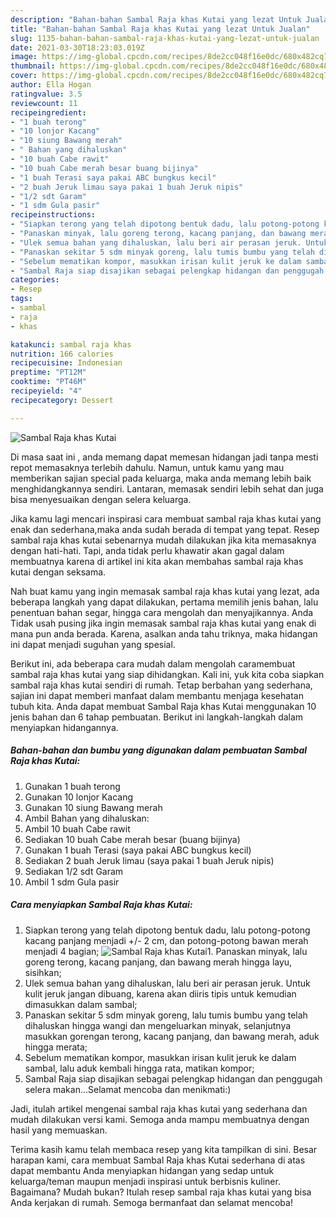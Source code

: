 ```yaml
---
description: "Bahan-bahan Sambal Raja khas Kutai yang lezat Untuk Jualan"
title: "Bahan-bahan Sambal Raja khas Kutai yang lezat Untuk Jualan"
slug: 1135-bahan-bahan-sambal-raja-khas-kutai-yang-lezat-untuk-jualan
date: 2021-03-30T18:23:03.019Z
image: https://img-global.cpcdn.com/recipes/8de2cc048f16e0dc/680x482cq70/sambal-raja-khas-kutai-foto-resep-utama.jpg
thumbnail: https://img-global.cpcdn.com/recipes/8de2cc048f16e0dc/680x482cq70/sambal-raja-khas-kutai-foto-resep-utama.jpg
cover: https://img-global.cpcdn.com/recipes/8de2cc048f16e0dc/680x482cq70/sambal-raja-khas-kutai-foto-resep-utama.jpg
author: Ella Hogan
ratingvalue: 3.5
reviewcount: 11
recipeingredient:
- "1 buah terong"
- "10 lonjor Kacang"
- "10 siung Bawang merah"
- " Bahan yang dihaluskan"
- "10 buah Cabe rawit"
- "10 buah Cabe merah besar buang bijinya"
- "1 buah Terasi saya pakai ABC bungkus kecil"
- "2 buah Jeruk limau saya pakai 1 buah Jeruk nipis"
- "1/2 sdt Garam"
- "1 sdm Gula pasir"
recipeinstructions:
- "Siapkan terong yang telah dipotong bentuk dadu, lalu potong-potong kacang panjang menjadi +/- 2 cm, dan potong-potong bawan merah menjadi 4 bagian;"
- "Panaskan minyak, lalu goreng terong, kacang panjang, dan bawang merah hingga layu, sisihkan;"
- "Ulek semua bahan yang dihaluskan, lalu beri air perasan jeruk. Untuk kulit jeruk jangan dibuang, karena akan diiris tipis untuk kemudian dimasukkan dalam sambal;"
- "Panaskan sekitar 5 sdm minyak goreng, lalu tumis bumbu yang telah dihaluskan hingga wangi dan mengeluarkan minyak, selanjutnya masukkan gorengan terong, kacang panjang, dan bawang merah, aduk hingga merata;"
- "Sebelum mematikan kompor, masukkan irisan kulit jeruk ke dalam sambal, lalu aduk kembali hingga rata, matikan kompor;"
- "Sambal Raja siap disajikan sebagai pelengkap hidangan dan penggugah selera makan...Selamat mencoba dan menikmati:)"
categories:
- Resep
tags:
- sambal
- raja
- khas

katakunci: sambal raja khas 
nutrition: 166 calories
recipecuisine: Indonesian
preptime: "PT12M"
cooktime: "PT46M"
recipeyield: "4"
recipecategory: Dessert

---
```



![Sambal Raja khas Kutai](https://img-global.cpcdn.com/recipes/8de2cc048f16e0dc/680x482cq70/sambal-raja-khas-kutai-foto-resep-utama.jpg)

Di masa  saat ini , anda memang dapat memesan hidangan jadi tanpa mesti repot memasaknya terlebih dahulu. Namun, untuk kamu yang mau memberikan sajian special pada keluarga, maka anda memang lebih baik menghidangkannya sendiri. Lantaran, memasak sendiri lebih sehat dan juga bisa menyesuaikan dengan selera keluarga.

Jika kamu lagi mencari inspirasi cara membuat sambal raja khas kutai yang enak dan sederhana,maka anda sudah berada di tempat yang tepat. Resep sambal raja khas kutai  sebenarnya mudah dilakukan jika kita memasaknya dengan hati-hati. Tapi, anda tidak perlu khawatir akan gagal dalam membuatnya 
karena di artikel ini kita akan membahas sambal raja khas kutai dengan seksama.  



Nah buat kamu yang ingin memasak sambal raja khas kutai yang lezat, ada beberapa langkah yang dapat dilakukan, pertama memilih jenis bahan, lalu penentuan bahan segar, hingga cara mengolah dan menyajikannya. Anda Tidak usah pusing jika ingin memasak sambal raja khas kutai yang enak di mana pun anda berada. Karena, asalkan anda  tahu triknya, maka hidangan ini dapat menjadi suguhan yang spesial.

Berikut ini, ada beberapa cara mudah dalam mengolah caramembuat sambal raja khas kutai yang siap dihidangkan. Kali ini, yuk kita coba siapkan sambal raja khas kutai sendiri di rumah. Tetap berbahan yang sederhana, sajian ini dapat memberi manfaat dalam membantu menjaga kesehatan tubuh kita. Anda dapat membuat Sambal Raja khas Kutai menggunakan 10 jenis bahan dan 6 tahap pembuatan. Berikut ini langkah-langkah dalam menyiapkan hidangannya.

<!--inarticleads1-->

##### Bahan-bahan dan bumbu yang digunakan dalam pembuatan Sambal Raja khas Kutai:

1. Gunakan 1 buah terong
1. Gunakan 10 lonjor Kacang
1. Gunakan 10 siung Bawang merah
1. Ambil  Bahan yang dihaluskan:
1. Ambil 10 buah Cabe rawit
1. Sediakan 10 buah Cabe merah besar (buang bijinya)
1. Gunakan 1 buah Terasi (saya pakai ABC bungkus kecil)
1. Sediakan 2 buah Jeruk limau (saya pakai 1 buah Jeruk nipis)
1. Sediakan 1/2 sdt Garam
1. Ambil 1 sdm Gula pasir




<!--inarticleads2-->

##### Cara menyiapkan Sambal Raja khas Kutai:

1. Siapkan terong yang telah dipotong bentuk dadu, lalu potong-potong kacang panjang menjadi +/- 2 cm, dan potong-potong bawan merah menjadi 4 bagian;
<img src="https://img-global.cpcdn.com/steps/327cc57e791bdca2/160x128cq70/sambal-raja-khas-kutai-langkah-memasak-1-foto.jpg" alt="Sambal Raja khas Kutai">1. Panaskan minyak, lalu goreng terong, kacang panjang, dan bawang merah hingga layu, sisihkan;
1. Ulek semua bahan yang dihaluskan, lalu beri air perasan jeruk. Untuk kulit jeruk jangan dibuang, karena akan diiris tipis untuk kemudian dimasukkan dalam sambal;
1. Panaskan sekitar 5 sdm minyak goreng, lalu tumis bumbu yang telah dihaluskan hingga wangi dan mengeluarkan minyak, selanjutnya masukkan gorengan terong, kacang panjang, dan bawang merah, aduk hingga merata;
1. Sebelum mematikan kompor, masukkan irisan kulit jeruk ke dalam sambal, lalu aduk kembali hingga rata, matikan kompor;
1. Sambal Raja siap disajikan sebagai pelengkap hidangan dan penggugah selera makan...Selamat mencoba dan menikmati:)




Jadi, itulah artikel mengenai  sambal raja khas kutai  yang sederhana dan mudah dilakukan versi kami. Semoga anda mampu membuatnya dengan hasil yang memuaskan. 

Terima kasih kamu telah membaca resep yang kita tampilkan di sini. Besar harapan kami, cara membuat  Sambal Raja khas Kutai sederhana di atas dapat membantu Anda menyiapkan hidangan yang sedap untuk keluarga/teman maupun menjadi inspirasi untuk berbisnis kuliner. Bagaimana? Mudah bukan? Itulah resep sambal raja khas kutai yang bisa Anda kerjakan di rumah. Semoga bermanfaat dan selamat mencoba!

